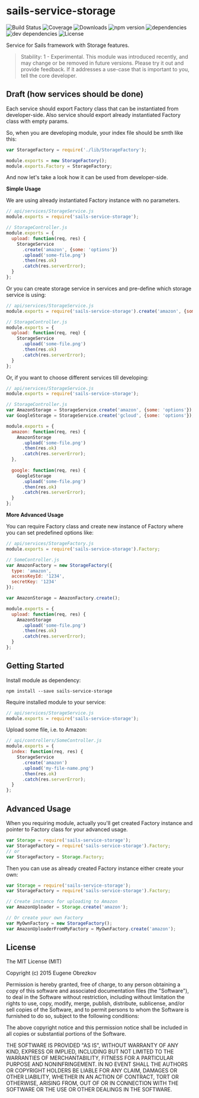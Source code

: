 # sails-service-storage

![Build Status](https://img.shields.io/travis/ghaiklor/sails-service-storage.svg) ![Coverage](https://img.shields.io/coveralls/ghaiklor/sails-service-storage.svg) ![Downloads](https://img.shields.io/npm/dm/sails-service-storage.svg) ![npm version](https://img.shields.io/npm/v/sails-service-storage.svg) ![dependencies](https://img.shields.io/david/ghaiklor/sails-service-storage.svg) ![dev dependencies](https://img.shields.io/david/dev/ghaiklor/sails-service-storage.svg) ![License](https://img.shields.io/npm/l/sails-service-storage.svg)

Service for Sails framework with Storage features.

> Stability: 1 - Experimental.
> This module was introduced recently, and may change or be removed in future versions.
> Please try it out and provide feedback.
> If it addresses a use-case that is important to you, tell the core developer.

## Draft (how services should be done)

Each service should export Factory class that can be instantiated from developer-side.
Also service should export already instantiated Factory class with empty params.

So, when you are developing module, your index file should be smth like this:

```javascript
var StorageFactory = require('./lib/StorageFactory');

module.exports = new StorageFactory();
module.exports.Factory = StorageFactory;
```

And now let's take a look how it can be used from developer-side.

**Simple Usage**

We are using already instantiated Factory instance with no parameters.

```javascript
// api/services/StorageService.js
module.exports = require('sails-service-storage');

// StorageController.js
module.exports = {
  upload: function(req, res) {
    StorageService
      .create('amazon', {some: 'options'})
      .upload('some-file.png')
      .then(res.ok)
      .catch(res.serverError);
  }
};
```

Or you can create storage service in services and pre-define which storage service is using:

```javascript
// api/services/StorageService.js
module.exports = require('sails-service-storage').create('amazon', {some: 'options'});

// StorageController.js
module.exports = {
  upload: function(req, req) {
    StorageService
      .upload('some-file.png')
      .then(res.ok)
      .catch(res.serverError);
  }
};
```

Or, if you want to choose different services till developing:

```javascript
// api/services/StorageService.js
module.exports = require('sails-service-storage');

// StorageController.js
var AmazonStorage = StorageService.create('amazon', {some: 'options'});
var GoogleStorage = StorageService.create('gcloud', {some: 'options'});

module.exports = {
  amazon: function(req, res) {
    AmazonStorage
      .upload('some-file.png')
      .then(res.ok)
      .catch(res.serverError);
  },
  
  google: function(req, res) {
    GoogleStorage
      .upload('some-file.png')
      .then(res.ok)
      .catch(res.serverError);
  }
};
```

**More Advanced Usage**

You can require Factory class and create new instance of Factory where you can set predefined options like:

```javascript
// api/services/StorageFactory.js
module.exports = require('sails-service-storage').Factory;

// SomeController.js
var AmazonFactory = new StorageFactory({
  type: 'amazon',
  accessKeyId: '1234',
  secretKey: '1234'
});

var AmazonStorage = AmazonFactory.create();

module.exports = {
  upload: function(req, res) {
    AmazonStorage
      .upload('some-file.png')
      .then(res.ok)
      .catch(res.serverError);
  }
};
```

## Getting Started

Install module as dependency:

```shell
npm install --save sails-service-storage
```

Require installed module to your service:

```javascript
// api/services/StorageService.js
module.exports = require('sails-service-storage');
```

Upload some file, i.e. to Amazon:

```javascript
// api/controllers/SomeController.js
module.exports = {
  index: function(req, res) {
    StorageService
      .create('amazon')
      .upload('my-file-name.png')
      .then(res.ok)
      .catch(res.serverError);
  }
};
```

## Advanced Usage

When you requiring module, actually you'll get created Factory instance and pointer to Factory class for your advanced usage.

```javascript
var Storage = require('sails-service-storage');
var StorageFactory = require('sails-service-storage').Factory;
// or
var StorageFactory = Storage.Factory;
```

Then you can use as already created Factory instance either create your own:

```javascript
var Storage = require('sails-service-storage');
var StorageFactory = require('sails-service-storage').Factory;

// Create instance for uploading to Amazon
var AmazonUploader = Storage.create('amazon');

// Or create your own Factory
var MyOwnFactory = new StorageFactory();
var AmazonUploaderFromMyFactory = MyOwnFactory.create('amazon');
```

## License

The MIT License (MIT)

Copyright (c) 2015 Eugene Obrezkov

Permission is hereby granted, free of charge, to any person obtaining a copy
of this software and associated documentation files (the "Software"), to deal
in the Software without restriction, including without limitation the rights
to use, copy, modify, merge, publish, distribute, sublicense, and/or sell
copies of the Software, and to permit persons to whom the Software is
furnished to do so, subject to the following conditions:

The above copyright notice and this permission notice shall be included in all
copies or substantial portions of the Software.

THE SOFTWARE IS PROVIDED "AS IS", WITHOUT WARRANTY OF ANY KIND, EXPRESS OR
IMPLIED, INCLUDING BUT NOT LIMITED TO THE WARRANTIES OF MERCHANTABILITY,
FITNESS FOR A PARTICULAR PURPOSE AND NONINFRINGEMENT. IN NO EVENT SHALL THE
AUTHORS OR COPYRIGHT HOLDERS BE LIABLE FOR ANY CLAIM, DAMAGES OR OTHER
LIABILITY, WHETHER IN AN ACTION OF CONTRACT, TORT OR OTHERWISE, ARISING FROM,
OUT OF OR IN CONNECTION WITH THE SOFTWARE OR THE USE OR OTHER DEALINGS IN THE
SOFTWARE.
